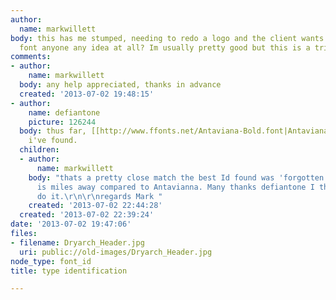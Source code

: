 ```yaml
---
author:
  name: markwillett
body: this has me stumped, needing to redo a logo and the client wants to keep this
  font anyone any idea at all? Im usually pretty good but this is a tricky one!  Thanks[img:sites/default/files/old-images/Dryarch_Header_5490.jpg]
comments:
- author:
    name: markwillett
  body: any help appreciated, thanks in advance
  created: '2013-07-02 19:48:15'
- author:
    name: defiantone
    picture: 126244
  body: thus far, [[http://www.ffonts.net/Antaviana-Bold.font|Antaviana]] is the closest
    i've found.
  children:
  - author:
      name: markwillett
    body: "thats a pretty close match the best Id found was 'forgotten world' which
      is miles away compared to Antavianna. Many thanks defiantone I think that will
      do it.\r\n\r\nregards Mark "
    created: '2013-07-02 22:44:28'
  created: '2013-07-02 22:39:24'
date: '2013-07-02 19:47:06'
files:
- filename: Dryarch_Header.jpg
  uri: public://old-images/Dryarch_Header.jpg
node_type: font_id
title: type identification

---
```

